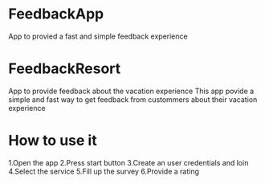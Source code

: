 # FeedbackApp
App to provied a fast and simple feedback experience
# FeedbackResort
App to provide feedback about the vacation experience 
This app povide a simple and fast way to get feedback from custommers about their vacation experience

<h1>How to use it</h1>


1.Open the app
2.Press start button 
3.Create an user credentials and loin
4.Select the service
5.Fill up the survey
6.Provide a rating
